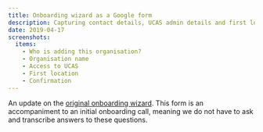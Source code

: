 ```yaml
---
title: Onboarding wizard as a Google form
description: Capturing contact details, UCAS admin details and first location
date: 2019-04-17
screenshots:
  items:
    - Who is adding this organisation?
    - Organisation name
    - Access to UCAS
    - First location
    - Confirmation
---
```


An update on the [original onboarding wizard](/publish-teacher-training-courses/onboarding-wizard). This form is an accompaniment to an initial onboarding call, meaning we do not have to ask and transcribe answers to these questions.
